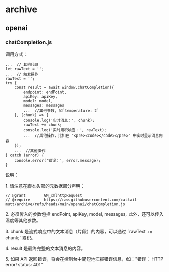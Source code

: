 <h1>archive</h1>

<h2>openai</h2>
<h3>chatCompletion.js</h3>
<p>调用方式：</p>
<pre><code>...  // 其他代码
let rawText = '';
...  // 触发操作
rawText = '';
try {
    const result = await window.chatCompletion({
        endpoint: endPoint,
        apiKey: apiKey,
        model: model,
        messages: messages
        ...  //其他参数, 如`temperature: 2`
    }, (chunk) => {
        console.log('实时消息：', chunk);
        rawText += chunk;
        console.log('实时累积响应：', rawText);
        ...  //其他操作，比如在 "&lt;pre&gt;&lt;code&gt;&lt;/code&gt;&lt;/pre&gt;" 中实时显示消息内容
    });
    ...  //其他操作
} catch (error) {
    console.error('错误：', error.message);
}
</code></pre>
<p>说明：</p>
<p>  1. 请注意在脚本头部的元数据部分声明：</p>
<pre><code>// @grant        GM_xmlhttpRequest
// @require      https://raw.githubusercontent.com/cattail-mutt/archive/refs/heads/main/openai/chatCompletion.js
</code></pre>
<p>  2. 必须传入的参数包括 endPoint, apiKey, model, messages, 此外，还可以传入温度等其他参数。</p>
<p>  3. chunk 是流式响应中的文本消息（片段）的内容，可以通过 `rawText += chunk;` 累积。</p>
<p>  4. result 是最终完整的文本消息的内容。</p>
<p>  5. 如果 API 返回错误，将会在控制台中简短地汇报错误信息，如："错误： HTTP error! status: 401"</p>
